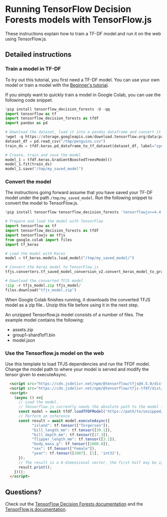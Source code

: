 # Running TensorFlow Decision Forests models with TensorFlow.js

These instructions explain how to train a TF-DF model and run it on the
web using TensorFlow.js.

## Detailed instructions

### Train a model in TF-DF

To try out this tutorial, you first need a TF-DF model. You can use your own
model or train a model with the
[Beginner's tutorial](https://www.tensorflow.org/decision_forests/tutorials/beginner_colab).

If you simply want to quickly train a model in Google Colab, you can use the
following code snippet.

```python
!pip install tensorflow_decision_forests -U -qq
import tensorflow as tf
import tensorflow_decision_forests as tfdf
import pandas as pd

# Download the dataset, load it into a pandas dataframe and convert it to TensorFlow format.
!wget -q https://storage.googleapis.com/download.tensorflow.org/data/palmer_penguins/penguins.csv -O /tmp/penguins.csv
dataset_df = pd.read_csv("/tmp/penguins.csv")
train_ds = tfdf.keras.pd_dataframe_to_tf_dataset(dataset_df, label="species")

# Create, train and save the model
model_1 = tfdf.keras.GradientBoostedTreesModel()
model_1.fit(train_ds)
model_1.save("/tmp/my_saved_model")
```

### Convert the model

The instructions going forward assume that you have saved your TF-DF model under
the path `/tmp/my_saved_model`. Run the following snippet to convert the model
to TensorFlow.js.

```python
!pip install tensorflow tensorflow_decision_forests 'tensorflowjs>=4.4.0'

# Prepare and load the model with TensorFlow
import tensorflow as tf
import tensorflow_decision_forests as tfdf
import tensorflowjs as tfjs
from google.colab import files
import tf_keras

# Load the model with Keras
model = tf_keras.models.load_model("/tmp/my_saved_model/")

# Convert the keras model to TensorFlow.js
tfjs.converters.tf_saved_model_conversion_v2.convert_keras_model_to_graph_model(model, "./tfjs_model")

# Download the converted TFJS model
!zip -r tfjs_model.zip tfjs_model/
files.download("tfjs_model.zip")
```

When Google Colab finishes running, it downloads the converted TFJS model as a
zip file.. Unzip this file before using it in the next step.

An unzipped Tensorflow.js model consists of a number of files. The example
model contains the following:

- assets.zip
- group1-shard1of1.bin
- model.json


### Use the Tensorflow.js model on the web

Use this template to load TFJS dependencies and run the TFDF model. Change the
model path to where your model is served and modify the tensor given to
executeAsync.

```html
  <script src="https://cdn.jsdelivr.net/npm/@tensorflow/tfjs@4.5.0/dist/tf.min.js"></script>
  <script src="https://cdn.jsdelivr.net/npm/@tensorflow/tfjs-tfdf/dist/tf-tfdf.min.js"></script>
  <script>
    (async () =>{
      // Load the model.
      // Tensorflow.js currently needs the absolute path to the model including the full origin.
      const model = await tfdf.loadTFDFModel('https://path/to/unzipped/model/model.json');
      // Perform an inference
      const result = await model.executeAsync({
            "island": tf.tensor(["Torgersen"]),
            "bill_length_mm": tf.tensor([39.1]),
            "bill_depth_mm": tf.tensor([17.3]),
            "flipper_length_mm": tf.tensor([3.1]),
            "body_mass_g": tf.tensor([1000.0]),
            "sex": tf.tensor(["Female"]),
            "year": tf.tensor([2007], [1], 'int32'),
      });
      // The result is a 6-dimensional vector, the first half may be ignored
      result.print();
    })();
  </script>
```

## Questions?

Check out the
[TensorFlow Decision Forests documentation](https://www.tensorflow.org/decision_forests)
and the [TensorFlow.js documentation](https://www.tensorflow.org/js/tutorials).
